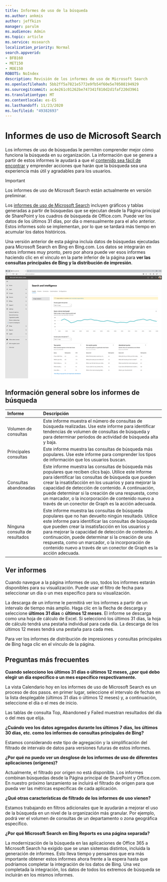 ```yaml
---
title: Informes de uso de la búsqueda
ms.author: ankmis
author: jeffkizn
manager: parulm
ms.audience: Admin
ms.topic: article
ms.service: mssearch
localization_priority: Normal
search.appverid:
- BFB160
- MET150
- MOE150
ROBOTS: NoIndex
description: Revisión de los informes de uso de Microsoft Search
ms.openlocfilehash: 5bb2ff5a7821e5772e9fb54f60e5e70508194929
ms.sourcegitcommit: ac4e261c01262be747341f810d2d1faf220d3961
ms.translationtype: MT
ms.contentlocale: es-ES
ms.lasthandoff: 11/23/2020
ms.locfileid: "49382693"
---
```

# <a name="microsoft-search-usage-reports"></a>Informes de uso de Microsoft Search

Los informes de uso de búsquedas le permiten comprender mejor cómo funciona la búsqueda en su organización. La información que se genera a partir de estos informes le ayudará a que el [contenido sea fácil de encontrar](https://docs.microsoft.com/microsoftsearch/make-content-easy-to-find) y emprender acciones que harán que la búsqueda sea una experiencia más útil y agradables para los usuarios.

> [!IMPORTANT]
> Los informes de uso de Microsoft Search están actualmente en versión preliminar.

Los [informes de uso de Microsoft Search](https://admin.microsoft.com/Adminportal/Home?#/MicrosoftSearch/insights) incluyen gráficos y tablas generadas a partir de búsquedas que se ejecutan desde la Página principal de SharePoint y los cuadros de búsqueda de Office.com. Puede ver los datos de los últimos 31 días, por día o mensualmente para el año anterior. Estos informes solo se implementan, por lo que se tardará más tiempo en acumular los datos históricos.

Una versión anterior de esta página incluía datos de búsquedas ejecutadas para Microsoft Search en Bing en Bing.com. Los datos se integrarán en estos informes muy pronto, pero por ahora puede ver esos informes haciendo clic en el vínculo en la parte inferior de la página para **ver las consultas principales de Bing y la distribución de impresión**.

![Panel de informes de uso de búsqueda](media/usage-reports/usage_reports_v2.png)

## <a name="overview-of-search-reports"></a>Información general sobre los informes de búsqueda

|**Informe**|**Descripción**|
|:-----|:-----|
|Volumen de consultas|Este informe muestra el número de consultas de búsqueda realizadas. Use este informe para identificar tendencias de volumen de consultas de búsqueda y para determinar períodos de actividad de búsqueda alta y baja.|
|Principales consultas|Este informe muestra las consultas de búsqueda más populares. Use este informe para comprender los tipos de información que los usuarios buscan.|
|Consultas abandonadas|Este informe muestra las consultas de búsqueda más populares que reciben clics bajo. Utilice este informe para identificar las consultas de búsqueda que pueden crear la insatisfacción en los usuarios y para mejorar la capacidad de detección de contenido. A continuación, puede determinar si la creación de una respuesta, como un marcador, o la incorporación de contenido nuevo a través de un conector de Graph es la acción adecuada.|
|Ninguna consulta de resultados|Este informe muestra las consultas de búsqueda populares que no han devuelto ningún resultado. Utilice este informe para identificar las consultas de búsqueda que pueden crear la insatisfacción en los usuarios y para mejorar la capacidad de detección de contenido. A continuación, puede determinar si la creación de una respuesta, como un marcador, o la incorporación de contenido nuevo a través de un conector de Graph es la acción adecuada.|

## <a name="viewing-reports"></a>Ver informes

Cuando navegue a la página informes de uso, todos los informes estarán disponibles para su visualización. Puede usar el filtro de fecha para seleccionar un día o un mes específico para su visualización.

La descarga de un informe le permitirá ver los informes a partir de un intervalo de tiempo más amplio. Haga clic en la flecha de descarga y seleccione **últimos 31 días** o **últimos 12 meses**. El informe se descarga como una hoja de cálculo de Excel. Si seleccionó los últimos 31 días, la hoja de cálculo tendrá una pestaña individual para cada día. La descarga de los últimos 12 meses tendrá una pestaña para cada mes.

Para ver los informes de distribución de impresiones y consultas principales de Bing haga clic en el vínculo de la página.

## <a name="frequently-asked-questions"></a>Preguntas más frecuentes

**Cuando selecciono los últimos 31 días o últimos 12 meses, ¿por qué debo elegir un día específico o un mes específico respectivamente.**

La vista Calendario hoy en los informes de uso de Microsoft Search es un proceso de dos pasos. en primer lugar, seleccione el intervalo de fechas en la lista desplegable (últimos 31 días o últimos 12 meses) y, a continuación, seleccione el día o el mes de inicio.

Las tablas de consulta Top, Abandoned y Failed muestran resultados del día o del mes que elija.

**¿Cuándo veo los datos agregados durante los últimos 7 días, los últimos 30 días, etc. como los informes de consultas principales de Bing?**

Estamos considerando este tipo de agregación y la simplificación del filtrado de intervalo de datos para versiones futuras de estos informes.

**¿Por qué no puedo ver un desglose de los informes de uso de diferentes aplicaciones (orígenes)?**

Actualmente, el filtrado por origen no está disponible. Los informes combinan búsquedas desde la Página principal de SharePoint y Office.com. En nuestro próximo lanzamiento se incluirá el filtrado de origen para que pueda ver las métricas específicas de cada aplicación.

**¿Qué otras características de filtrado de los informes de uso vienen?**

Estamos trabajando en filtros adicionales que le ayudarán a mejorar el uso de la búsqueda en un nivel de la organización más granular. Por ejemplo, podrá ver el volumen de consultas de un departamento o zona geográfica específico.

**¿Por qué Microsoft Search en Bing Reports es una página separada?**

La modernización de la búsqueda en las aplicaciones de Office 365 a Microsoft Search ha exigido que se unan sistemas distintos, incluida la generación de informes. Esto lleva tiempo y pensamos que era más importante obtener estos informes ahora frente a la espera hasta que podríamos completar la integración de los datos de Bing. Una vez completada la integración, los datos de todos los extremos de búsqueda se incluirán en los mismos informes.
